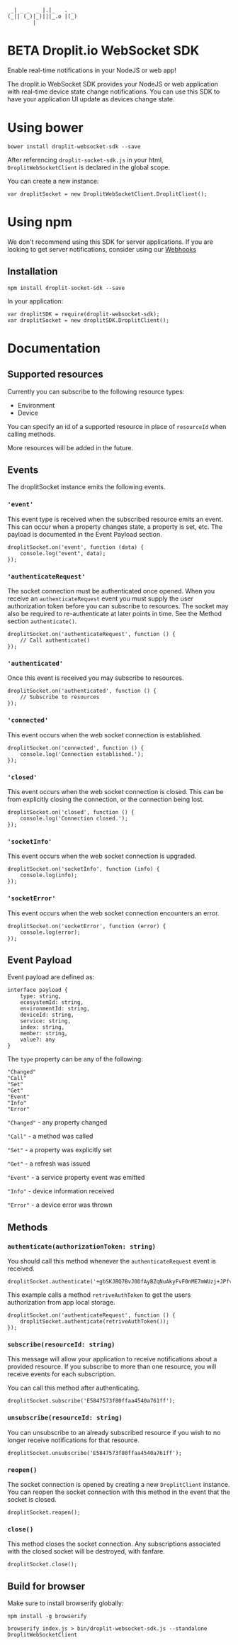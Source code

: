 ```
 _| _ _  _ |.|_   . _  
(_|| (_)|_)|||_.o |(_) 
        |             
```

# BETA Droplit.io WebSocket SDK

Enable real-time notifications in your NodeJS or web app!

The droplit.io WebSocket SDK provides your NodeJS or web application with real-time device state change notifications. You can use this SDK to have your application UI update as devices change state.

# Using bower

```
bower install droplit-websocket-sdk --save
```

After referencing `droplit-socket-sdk.js` in your html, `DroplitWebSocketClient` is declared in the global scope.

You can create a new instance: 

```
var droplitSocket = new DroplitWebSocketClient.DroplitClient();
```

# Using npm

We don't recommend using this SDK for server applications. If you are looking to get server notifications, consider using our [Webhooks](https://docs.droplit.io/docs/webhooks) 

## Installation 

```
npm install droplit-socket-sdk --save
```

In your application:

```
var droplitSDK = require(droplit-websocket-sdk);
var droplitSocket = new droplitSDK.DroplitClient();
```

# Documentation

## Supported resources

Currently you can subscribe to the following resource types:

* Environment
* Device

You can specify an id of a supported resource in place of `resourceId` when calling methods. 

More resources will be added in the future.

## Events

The droplitSocket instance emits the following events.

### `'event'`

This event type is received when the subscribed resource emits an event. This can occur when a property changes state, a property is set, etc. The payload is documented in the Event Payload section. 

```
droplitSocket.on('event', function (data) {
    console.log("event", data);
});
```

### `'authenticateRequest'`

The socket connection must be authenticated once opened. 
When you receive an `authenticateRequest` event you must supply the user authorization token before you can subscribe to resources. 
The socket may also be required to re-authenticate at later points in time. See the Method section `authenticate()`.

```
droplitSocket.on('authenticateRequest', function () {
    // Call authenticate()
});
```

### `'authenticated'`

Once this event is received you may subscribe to resources.

```
droplitSocket.on('authenticated', function () {
    // Subscribe to resources    
});
```

### `'connected'`

This event occurs when the web socket connection is established.

```
droplitSocket.on('connected', function () {
    console.log('Connection established.');
});
```

### `'closed'`

This event occurs when the web socket connection is closed.
This can be from explicitly closing the connection, or the connection being lost.

```
droplitSocket.on('closed', function () {
    console.log('Connection closed.');
});
```

### `'socketInfo'`

This event occurs when the web socket connection is upgraded.

```
droplitSocket.on('socketInfo', function (info) {
    console.log(info);
});
```

### `'socketError'`

This event occurs when the web socket connection encounters an error.

```
droplitSocket.on('socketError', function (error) {
    console.log(error);
});
```

## Event Payload

Event payload are defined as:

```
interface payload {
    type: string,
    ecosystemId: string,
    environmentId: string,
    deviceId: string,
    service: string,
    index: string,
    member: string,
    value?: any
}
```

The `type` property can be any of the following:

```
"Changed"
"Call"
"Set"
"Get"
"Event"
"Info"
"Error"
```

`"Changed"` - any property changed

`"Call"` - a method was called 

`"Set"` - a property was explicitly set

`"Get"` - a refresh was issued

`"Event"` - a service property event was emitted

`"Info"` - device information received

`"Error"` - a device error was thrown

## Methods

### `authenticate(authorizationToken: string)`

You should call this method whenever the `authenticateRequest` event is received. 


```
droplitSocket.authenticate('+gbSKJBQ7BvJ0DfAyBZqNuAkyFvF0nME7mWUzj+JPfvDWHr4fNhGow1WRJnPhyOOzCnHUFzLaJgcLMj/PI0fpYG7xn3snwvHB+JRvhAujLRbDyPpz0IRYM01oGKfQ+Kc');
```

This example calls a method `retriveAuthToken` to get the users authorization from app local storage.

```
droplitSocket.on('authenticateRequest', function () {
    droplitSocket.authenticate(retriveAuthToken());
});
```

### `subscribe(resourceId: string)`

This message will allow your application to receive notifications about a provided resource. 
If you subscribe to more than one resource, you will receive events for each subscription. 

You can call this method after authenticating.

```
droplitSocket.subscribe('E5847573f80ffaa4540a761ff');
```

### `unsubscribe(resourceId: string)`

You can unsubscribe to an already subscribed resource if you wish to no longer receive notifications for that resource. 

```
droplitSocket.unsubscribe('E5847573f80ffaa4540a761ff');
```

### `reopen()`

The socket connection is opened by creating a new `DroplitClient` instance. You can reopen the socket connection with this method in the event that the socket is closed. 

```
droplitSocket.reopen();
```

### `close()`

This method closes the socket connection. 
Any subscriptions associated with the closed socket will be destroyed, with fanfare.

```
droplitSocket.close();
```

## Build for browser

Make sure to install browserify globally:

```
npm install -g browserify
```

```
browserify index.js > bin/droplit-websocket-sdk.js --standalone DroplitWebSocketClient
```
